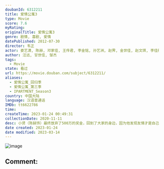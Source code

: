 ```yaml
---
doubanId: 6312211
title: 爱情公寓3
type: Movie
score: 7.6
myRating: 
originalTitle: 爱情公寓3
genre: 剧情, 喜剧, 爱情
datePublished: 2012-07-30
director: 韦正
actor: 娄艺潇, 陈赫, 邓家佳, 王传君, 李金铭, 孙艺洲, 赵霁, 金世佳, 赵文琪, 李佳航, 刘萌萌, 榕榕, 刘宇珽, 苑琼丹, 安世玉, 韦正, 杜俊, 冯丽丽, 翟天卉, 程兰, 朱佳煜, 王蕙心, 罗震环, 丁婕妮, 朱桢, 单纯, 张文印, 詹佳, 吴斌, 韦依, 陈每文
author: 汪远, 甘世佳, 邹杰
tags:
  - Movie
state: 看过
url: https://movie.douban.com/subject/6312211/
aliases:
  - 爱情公寓_回归季
  - 爱情公寓_第三季
  - IPARTMENT_Season3
country: 中国大陆
language: 汉语普通话
IMDb: tt6622786
time: 
createTime: 2023-01-24 00:49:31
collectionDate: 2020-11-11
desc: 小贤（陈赫饰）最终放弃了500万的奖金，回到了大家的身边，因为他发现友情才是自己最宝贵的财富。而大家的老朋友美嘉（李金铭饰）就在这时回到了爱情公寓，还带回了新男友。虽然最后分手了，但她却逐渐明白什...
date created: 2023-01-24
date modified: 2023-03-14
---
```


![image](p1625980712.jpg)

Comment:
---

